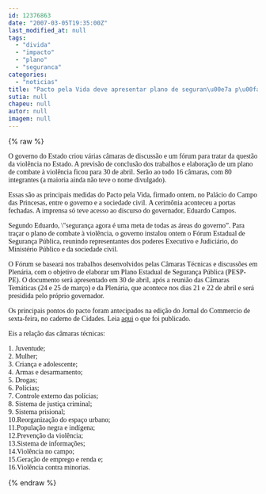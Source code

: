```yaml
---
id: 12376863
date: "2007-03-05T19:35:00Z"
last_modified_at: null
tags:
  - "divida"
  - "impacto"
  - "plano"
  - "seguranca"
categories:
  - "noticias"
title: "Pacto pela Vida deve apresentar plano de seguran\u00e7a p\u00fablica em 30 de abril"
sutia: null
chapeu: null
autor: null
imagem: null
---
```

{% raw %}
<p><P><FONT face=Verdana>O governo do Estado criou várias câmaras de discussão e um fórum para tratar da&nbsp;questão da violência no Estado. A previsão de conclusão dos trabalhos e elaboração de um plano de combate à violência ficou para 30 de abril. Serão ao todo 16 câmaras, com 80 integrantes (a maioria ainda não teve o nome divulgado).</FONT></P></p>
<p><P><FONT face=Verdana>Essas são as principais medidas&nbsp;do Pacto pela Vida, firmado ontem, no Palácio do Campo das Princesas,&nbsp;entre o governo e a sociedade civil.&nbsp;A cerimônia aconteceu a portas fechadas. A imprensa só teve acesso ao discurso do governador, Eduardo Campos.</FONT></P></p>
<p><P><FONT face=Verdana>Segundo Eduardo, \"segurança agora é uma meta de todas as áreas do governo”. Para traçar&nbsp;o plano de combate à violência, o governo instalou ontem o Fórum Estadual de Segurança Pública, reunindo representantes dos poderes Executivo e Judiciário, do Ministério Público e da sociedade civil.</FONT></P></p>
<p><P><FONT face=Verdana>O Fórum&nbsp;se baseará nos trabalhos desenvolvidos pelas Câmaras Técnicas e discussões em Plenária, com o objetivo de elaborar um Plano Estadual de Segurança Pública (PESP-PE). O documento será apresentado&nbsp;em 30 de abril, após a reunião das Câmaras Temáticas (24 e 25 de março) e da Plenária, que acontece nos dias 21 e 22 de abril e será presidida pelo próprio governador.&nbsp;</FONT></P></p>
<p><P><FONT face=Verdana>Os principais pontos do pacto foram antecipados na edição do Jornal do Commercio de sexta-feira, no caderno de Cidades. Leia </FONT><A href=\"https://jc3.uol.com.br/jornal/2007/03/02/not_222070.php\"><FONT face=Verdana>aqui</FONT></A><FONT face=Verdana> o que foi publicado.</FONT></P></p>
<p><P><FONT face=Verdana>Eis a relação das câmaras técnicas:</FONT></P></p>
<p><P><FONT face=Verdana>1.&nbsp;Juventude;<BR>2.&nbsp;Mulher;<BR>3.&nbsp;Criança e adolescente;<BR>4.&nbsp;Armas e desarmamento;<BR>5.&nbsp;Drogas;<BR>6.&nbsp;Polícias;<BR>7.&nbsp;Controle externo das polícias;<BR>8.&nbsp;Sistema de justiça criminal;<BR>9.&nbsp;Sistema prisional;<BR>10.Reorganização do espaço urbano;<BR>11.População negra e indígena;<BR>12.Prevenção da violência;<BR>13.Sistema de informações;<BR>14.Violência no campo;<BR>15.Geração de emprego e renda e;<BR>16.Violência contra minorias.<BR></FONT></P> </p>
{% endraw %}